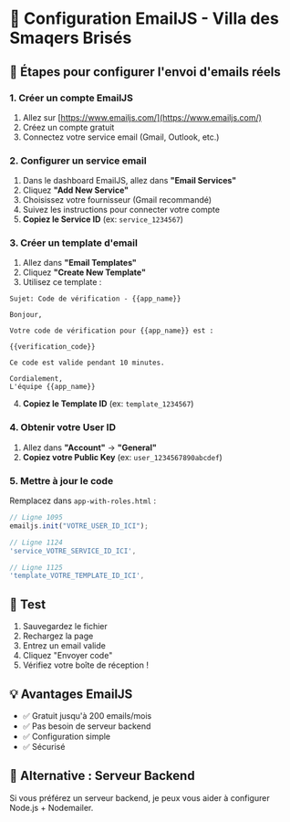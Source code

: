 # 📧 Configuration EmailJS - Villa des Smaqers Brisés

## 🚀 Étapes pour configurer l'envoi d'emails réels

### 1. Créer un compte EmailJS
1. Allez sur [https://www.emailjs.com/](https://www.emailjs.com/)
2. Créez un compte gratuit
3. Connectez votre service email (Gmail, Outlook, etc.)

### 2. Configurer un service email
1. Dans le dashboard EmailJS, allez dans **"Email Services"**
2. Cliquez **"Add New Service"**
3. Choisissez votre fournisseur (Gmail recommandé)
4. Suivez les instructions pour connecter votre compte
5. **Copiez le Service ID** (ex: `service_1234567`)

### 3. Créer un template d'email
1. Allez dans **"Email Templates"**
2. Cliquez **"Create New Template"**
3. Utilisez ce template :

```
Sujet: Code de vérification - {{app_name}}

Bonjour,

Votre code de vérification pour {{app_name}} est :

{{verification_code}}

Ce code est valide pendant 10 minutes.

Cordialement,
L'équipe {{app_name}}
```

4. **Copiez le Template ID** (ex: `template_1234567`)

### 4. Obtenir votre User ID
1. Allez dans **"Account"** → **"General"**
2. **Copiez votre Public Key** (ex: `user_1234567890abcdef`)

### 5. Mettre à jour le code
Remplacez dans `app-with-roles.html` :

```javascript
// Ligne 1095
emailjs.init("VOTRE_USER_ID_ICI");

// Ligne 1124
'service_VOTRE_SERVICE_ID_ICI',

// Ligne 1125  
'template_VOTRE_TEMPLATE_ID_ICI',
```

## 🧪 Test
1. Sauvegardez le fichier
2. Rechargez la page
3. Entrez un email valide
4. Cliquez "Envoyer code"
5. Vérifiez votre boîte de réception !

## 💡 Avantages EmailJS
- ✅ Gratuit jusqu'à 200 emails/mois
- ✅ Pas besoin de serveur backend
- ✅ Configuration simple
- ✅ Sécurisé

## 🔧 Alternative : Serveur Backend
Si vous préférez un serveur backend, je peux vous aider à configurer Node.js + Nodemailer.
